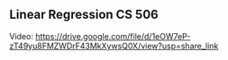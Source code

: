## Linear Regression CS 506

Video: https://drive.google.com/file/d/1eOW7eP-zT49yu8FMZWDrF43MkXywsQ0X/view?usp=share_link
